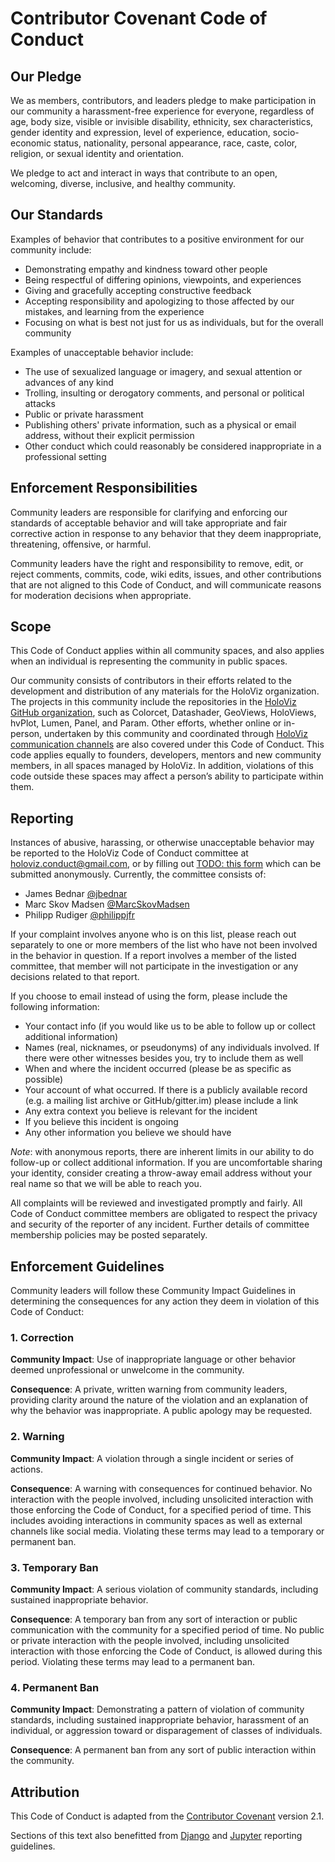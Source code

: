 # Contributor Covenant Code of Conduct

## Our Pledge

We as members, contributors, and leaders pledge to make participation in our
community a harassment-free experience for everyone, regardless of age, body
size, visible or invisible disability, ethnicity, sex characteristics, gender
identity and expression, level of experience, education, socio-economic status,
nationality, personal appearance, race, caste, color, religion, or sexual
identity and orientation.

We pledge to act and interact in ways that contribute to an open, welcoming,
diverse, inclusive, and healthy community.

## Our Standards

Examples of behavior that contributes to a positive environment for our
community include:

* Demonstrating empathy and kindness toward other people
* Being respectful of differing opinions, viewpoints, and experiences
* Giving and gracefully accepting constructive feedback
* Accepting responsibility and apologizing to those affected by our mistakes,
  and learning from the experience
* Focusing on what is best not just for us as individuals, but for the overall
  community

Examples of unacceptable behavior include:

* The use of sexualized language or imagery, and sexual attention or advances of
  any kind
* Trolling, insulting or derogatory comments, and personal or political attacks
* Public or private harassment
* Publishing others' private information, such as a physical or email address,
  without their explicit permission
* Other conduct which could reasonably be considered inappropriate in a
  professional setting

## Enforcement Responsibilities

Community leaders are responsible for clarifying and enforcing our standards of
acceptable behavior and will take appropriate and fair corrective action in
response to any behavior that they deem inappropriate, threatening, offensive,
or harmful.

Community leaders have the right and responsibility to remove, edit, or reject
comments, commits, code, wiki edits, issues, and other contributions that are
not aligned to this Code of Conduct, and will communicate reasons for moderation
decisions when appropriate.

## Scope

This Code of Conduct applies within all community spaces, and also applies when
an individual is representing the community in public spaces.

Our community consists of contributors in their efforts related to the development and distribution of any materials for the HoloViz organization. The projects in this community include the repositories in the [HoloViz GitHub organization](https://github.com/holoviz), such as Colorcet, Datashader, GeoViews, HoloViews, hvPlot, Lumen, Panel, and Param. Other efforts, whether online or in-person, undertaken by this community and coordinated through [HoloViz communication channels](https://holoviz.org/community.html) are also covered under this Code of Conduct. This code applies equally to founders, developers, mentors and new community members, in all spaces managed by HoloViz. In addition, violations of this code outside these spaces may affect a person’s ability to participate within them.

## Reporting

Instances of abusive, harassing, or otherwise unacceptable behavior may be
reported to the HoloViz Code of Conduct committee at
[holoviz.conduct@gmail.com](mailto:holoviz.conduct@gmail.com), or by filling out [TODO: this form]() which can be submitted anonymously. Currently, the committee consists of:
* James Bednar [@jbednar](https://github.com/jbednar)
* Marc Skov Madsen [@MarcSkovMadsen](https://github.com/MarcSkovMadsen)
* Philipp Rudiger [@philippjfr](https://github.com/philippjfr)

If your complaint involves anyone who is on this list, please reach out separately to one or more members of the list who have not been involved in the behavior in question. If a report involves a member of the listed committee, that member will not participate in the investigation or any decisions related to that report.

If you choose to email instead of using the form, please include the following information:

* Your contact info (if you would like us to be able to follow up or collect additional information)
* Names (real, nicknames, or pseudonyms) of any individuals involved. If there were other witnesses besides you, try to include them as well
* When and where the incident occurred (please be as specific as possible)
* Your account of what occurred. If there is a publicly available record (e.g. a mailing list archive or GitHub/gitter.im) please include a link
* Any extra context you believe is relevant for the incident
* If you believe this incident is ongoing
* Any other information you believe we should have

*Note*: with anonymous reports, there are inherent limits in our ability to do follow-up or collect additional information. If you are uncomfortable sharing your identity, consider creating a throw-away email address without your real name so that we will be able to reach you.

All complaints will be reviewed and investigated promptly and fairly. All Code of Conduct committee members are obligated to respect the privacy and security of the reporter of any incident. Further details of committee membership policies may be posted separately. 

## Enforcement Guidelines

Community leaders will follow these Community Impact Guidelines in determining
the consequences for any action they deem in violation of this Code of Conduct:

### 1. Correction

**Community Impact**: Use of inappropriate language or other behavior deemed
unprofessional or unwelcome in the community.

**Consequence**: A private, written warning from community leaders, providing
clarity around the nature of the violation and an explanation of why the
behavior was inappropriate. A public apology may be requested.

### 2. Warning

**Community Impact**: A violation through a single incident or series of
actions.

**Consequence**: A warning with consequences for continued behavior. No
interaction with the people involved, including unsolicited interaction with
those enforcing the Code of Conduct, for a specified period of time. This
includes avoiding interactions in community spaces as well as external channels
like social media. Violating these terms may lead to a temporary or permanent
ban.

### 3. Temporary Ban

**Community Impact**: A serious violation of community standards, including
sustained inappropriate behavior.

**Consequence**: A temporary ban from any sort of interaction or public
communication with the community for a specified period of time. No public or
private interaction with the people involved, including unsolicited interaction
with those enforcing the Code of Conduct, is allowed during this period.
Violating these terms may lead to a permanent ban.

### 4. Permanent Ban

**Community Impact**: Demonstrating a pattern of violation of community
standards, including sustained inappropriate behavior, harassment of an
individual, or aggression toward or disparagement of classes of individuals.

**Consequence**: A permanent ban from any sort of public interaction within the
community.

## Attribution

This Code of Conduct is adapted from the [Contributor Covenant](https://www.contributor-covenant.org/version/2/1/code_of_conduct.html)
version 2.1.

Sections of this text also benefitted from [Django](https://www.djangoproject.com/conduct/reporting/) and [Jupyter](https://jupyter.org/governance/conduct/reporting_online.html) reporting guidelines. 

